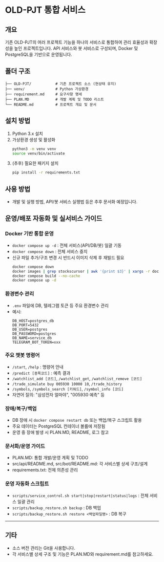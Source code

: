 # OLD-PJT 통합 서비스

## 개요
기존 OLD-PJT의 여러 프로젝트 기능을 하나의 서비스로 통합하여 관리 효율성과 확장성을 높인 프로젝트입니다. API 서비스와 봇 서비스로 구성되며, Docker 및 PostgreSQL을 기반으로 운영됩니다.

## 폴더 구조
```
├── OLD-PJT/           # 기존 프로젝트 소스 (현상태 유지)
├── venv/              # Python 가상환경
├── requirement.md     # 요구사항 명세
├── PLAN.MD            # 개발 계획 및 TODO 리스트
└── README.md          # 프로젝트 개요 및 문서
```

## 설치 방법
1. Python 3.x 설치
2. 가상환경 생성 및 활성화
   ```bash
   python3 -m venv venv
   source venv/bin/activate
   ```
3. (추후) 필요한 패키지 설치
   ```bash
   pip install -r requirements.txt
   ```

## 사용 방법
- 개발 및 실행 방법, API/봇 서비스 실행법 등은 추후 문서화 예정입니다.

## 운영/배포 자동화 및 실서비스 가이드

### Docker 기반 통합 운영
- `docker compose up -d` : 전체 서비스(API/DB/봇) 일괄 기동
- `docker compose down` : 전체 서비스 중지
- 신규 파일 추가/구조 변경 시 반드시 이미지 삭제 후 재빌드 필요
  ```bash
  docker compose down
  docker images | grep stockscursor | awk '{print $3}' | xargs -r docker rmi -f
  docker compose build --no-cache
  docker compose up -d
  ```

### 환경변수 관리
- `.env` 파일에 DB, 텔레그램 토큰 등 주요 환경변수 관리
- 예시:
  ```env
  DB_HOST=postgres_db
  DB_PORT=5432
  DB_USER=postgres
  DB_PASSWORD=postgres
  DB_NAME=service_db
  TELEGRAM_BOT_TOKEN=xxx
  ```

### 주요 챗봇 명령어
- `/start`, `/help` : 명령어 안내
- `/predict [종목코드]` : 예측 결과
- `/watchlist_add [코드]`, `/watchlist_get`, `/watchlist_remove [코드]`
- `/trade_simulate buy 005930 10000 10`, `/trade_history`
- `/symbols`, `/symbols_search [키워드]`, `/symbol_info [코드]`
- 자연어 질의: "삼성전자 얼마야", "005930 예측" 등

### 장애/복구/백업
- DB 장애 시 `docker compose restart db` 또는 백업/복구 스크립트 활용
- 주요 데이터는 PostgreSQL 컨테이너 볼륨에 저장됨
- 운영 중 장애 발생 시 PLAN.MD, README, 로그 참고

### 문서화/운영 가이드
- PLAN.MD: 통합 개발/운영 계획 및 TODO
- src/api/README.md, src/bot/README.md: 각 서비스별 상세 구조/설계
- requirements.txt: 전체 의존성 관리

### 운영 자동화 스크립트
- `scripts/service_control.sh start|stop|restart|status|logs` : 전체 서비스 일괄 관리
- `scripts/backup_restore.sh backup` : DB 백업
- `scripts/backup_restore.sh restore <백업파일명>` : DB 복구

---

## 기타
- 소스 버전 관리는 Git을 사용합니다.
- 각 서비스별 상세 구조 및 기능은 PLAN.MD와 requirement.md를 참고하세요. 
